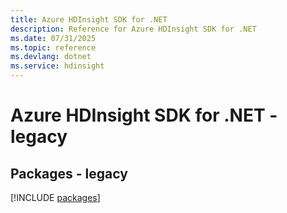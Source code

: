 ```yaml
---
title: Azure HDInsight SDK for .NET
description: Reference for Azure HDInsight SDK for .NET
ms.date: 07/31/2025
ms.topic: reference
ms.devlang: dotnet
ms.service: hdinsight
---
```

# Azure HDInsight SDK for .NET - legacy
## Packages - legacy
[!INCLUDE [packages](hdinsight-index.md)]